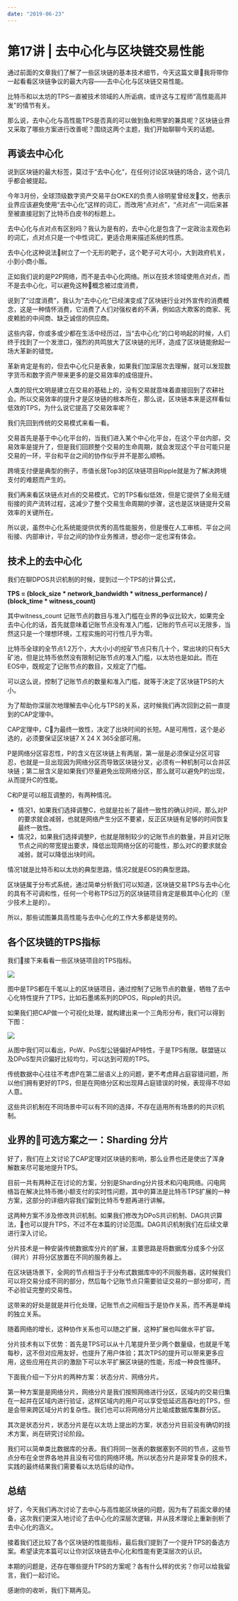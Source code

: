 ```yaml
---
date: "2019-06-23"
---  
```

      
# 第17讲 |  去中心化与区块链交易性能
通过前面的文章我们了解了一些区块链的基本技术细节，今天这篇文章我将带你一起看看区块链争议的最大内容——去中心化与区块链交易性能。

比特币和以太坊的TPS一直被技术领域的人所诟病，或许这与工程师“高性能高并发”的情节有关。

那么说，去中心化与高性能TPS是否真的可以做到鱼和熊掌的兼具呢？区块链业界又采取了哪些方案进行改善呢？围绕这两个主题，我们开始聊聊今天的话题。

## 再谈去中心化

说到区块链的最大标签，莫过于“去中心化”，在任何讨论区块链的场合，这个词几乎都会被提起。

今年3月份，全球顶级数字资产交易平台OKEX的负责人徐明星曾经发文，他表示业界应该避免使用“去中心化”这样的词汇，而改用“点对点”，“点对点”一词后来甚至被直接冠到了比特币白皮书的标题上。

去中心化与点对点有区别吗？我认为是有的，去中心化是包含了一定政治主观色彩的词汇，点对点只是一个中性词汇，更适合用来描述系统的性质。

去中心化这种说法树立了一个无形的靶子，这个靶子可大可小，大到政府机关，小到小商小贩。

正如我们说的是P2P网络，而不是去中心化网络。所以在技术领域使用点对点，而不是去中心化，可以避免这种概念被过度消费，

说到了“过度消费”，我认为“去中心化”已经演变成了区块链行业对外宣传的消费概念，这是一种情怀消费，它消费了人们对强权者的不满，例如店大欺客的商家、死皮赖脸的中间商、缺乏诚信的供应商。

这些内容，你或多或少都在生活中经历过，当“去中心化”的口号响起的时候，人们终于找到了一个发泄口，强烈的共鸣放大了区块链的光环，造成了区块链能掀起一场大革新的错觉。

革新肯定是有的，但去中心化只是表象，如果我们加深层次去理解，就可以发现数字货币和数字资产带来更多的是交易效率的成倍提升。

人类的现代文明是建立在交易的基础上的，没有交易就意味着直接回到了农耕社会。所以交易效率的提升才是区块链的根本所在，那么说，区块链本来是这样看似低效的TPS，为什么说它提高了交易效率呢？

我们先回到传统的交易模式来看一看。

交易首先是基于中心化平台的，当我们进入某个中心化平台，在这个平台内部，交易效率是提升了，但是我们回顾整个交易的生命周期，就会发现这个平台可能只是交易的一环，平台和平台之间的协作似乎并不是那么顺畅。

跨境支付便是典型的例子，市值长居Top3的区块链项目Ripple就是为了解决跨境支付的难题而产生的。

我们再来看区块链点对点的交易模式，它的TPS看似低效，但是它提供了全局无缝衔接的资产流转过程，这减少了整个交易生命周期的步骤，这也是区块链提升交易效率的关键所在。

所以说，虽然中心化系统能提供优秀的高性能服务，但是慢在人工审核、平台之间衔接、内部审计，平台之间的协作业务推进，想必你一定也深有体会。

## 技术上的去中心化

我们在聊DPOS共识机制的时候，提到过一个TPS的计算公式，

**TPS = \(block\_size \* network\_bandwidth \* witness\_performance\) /  
\(block\_time \* witness\_count\)**

其中witness\_count 记账节点的数目与准入门槛在业界的争议比较大，如果完全去中心化的话，首先就意味着记账节点没有准入门槛，记账的节点可以无限多，当然这只是一个理想环境，工程实施的可行性几乎为零。

比特币全球的全节点1.2万个，大大小小的挖矿节点只有几十个，常出块的只有5大矿池，但是比特币依然没有限制记账节点的准入门槛，以太坊也是如此。而在EOS中，既规定了记账节点的数目，又规定了门槛。

可以这么说，控制了记账节点的数量和准入门槛，就等于决定了区块链TPS的大小。

为了帮助你深层次地理解去中心化与TPS的关系，这时候我们再次回到之前一直提到的CAP定理中。

CAP定理中，C为最终一致性，决定了出块时间的长短。A是可用性，这个是必选的，必须要保证区块链7 X 24 X 365全部可用。

P是网络分区容忍性，P的含义在区块链上有两层，第一层是必须保证分区可容忍，也就是一旦出现因为网络分区而导致区块链分叉，必须有一种机制可以合并区块链；第二层含义是如果我们尽量避免出现网络分区，那么就可以避免P的出现，从而提升C的性能。

C和P是可以相互调整的，有两种情况。

* 情况1，如果我们选择调整C，也就是拉长了最终一致性的确认时间，那么对P的要求就会减弱，也就是网络产生分区不要紧，反正区块链有足够的时间恢复最终一致性。
* 情况2，如果我们选择调整P，也就是限制较少的记账节点的数量，并且对记账节点之间的带宽提出要求，降低出现网络分区的可能性，那么对C的要求就会减弱，就可以降低出块时间。

情况1就是比特币和以太坊的典型思路，情况2就是EOS的典型思路。

区块链属于分布式系统，通过简单分析我们可以知道，区块链交易TPS与去中心化的具有不可调和性，任何一个号称TPS过万的区块链项目肯定是极其中心化的（至少技术上是的）。

所以，那些试图兼具高性能与去中心化的工作大多都是徒劳的。

<!-- [[[read_end]]] -->

## 各个区块链的TPS指标

我们接下来看看一些区块链项目的TPS指标。

![](./httpsstatic001geekbangorgresourceimaged8a6d8e96d2e77a564dcbb10a309baac2aa6.png)

图中是TPS都在千笔以上的区块链项目，通过控制了记账节点的数量，牺牲了去中心化特性提升了TPS，比如石墨烯系列的DPOS，Ripple的共识。

如果我们把CAP做一个可视化处理，就构建出来一个三角形分布，我们可以得到下图：

![](./httpsstatic001geekbangorgresourceimaged6dbd65dca930a46701096e64afdce89ebdb.png)

从图中我们可以看出，PoW、PoS型公链偏好AP特性，于是TPS有限。联盟链以及DPoS型共识偏好比较均匀，可以达到可观的TPS。

传统数据中心往往不考虑P在第二层语义上的问题，更不考虑拜占庭容错问题，所以他们拥有更好的TPS，但是在网络分区和出现拜占庭错误的时候，表现得不尽如人意。

这些共识机制在不同场景中可以有不同的选择，不存在适用所有场景的的共识机制。

## 业界的可选方案之一：Sharding 分片

好了，我们在上文讨论了CAP定理对区块链的影响，那么业界也还是使出了浑身解数来尽可能地提升TPS。

目前一共有两种正在讨论的方案，分别是Sharding分片技术和闪电网络。闪电网络旨在解决比特币微小额支付的实时性问题，其中的算法是比特币TPS扩展的一种方案，这部分的详细内容我们留到比特币专题再进行讲解。

这两种方案不涉及修改共识机制。如果我们修改为DPoS共识机制、DAG共识算法，也可以提升TPS，不过不在本篇的讨论范围。DAG共识机制我们在后续文章进行深入讨论。

分片技术是一种安装传统数据库分片的扩展，主要思路是将数据库分成多个分区（碎片）并将分区放置在不同的服务器上。

在区块链场景下，全网的节点相当于于分布式数据库中的不同服务器，这时候我们可以将交易分成不同的部分，然后每个记账节点只需要验证交易的一部分即可，而不必验证完整的交易性。

这带来的好处是就是并行化处理，记账节点之间相当于是协作关系，而不再是单纯的独立关系。

随着网络的增长，这种协作关系也可以随之扩展，这种扩展也叫做水平扩容。

分片技术有以下优势：首先是TPS可以从十几笔提升至少两个数量级，也就是千笔每秒，这不但对应用友好，也提升了用户体验；其次TPS的提升可以带来更多应用，这些应用在共识的激励下可以水平扩展区块链的性能，形成一种良性循环。

下面我介绍一下分片的两种方案：状态分片、网络分片。

第一种方案是是网络分片，网络分片是我们按照网络进行分区，区域内的交易归集在一起并在区域内进行验证，这样区域内的用户可以享受低延迟高吞吐的TPS，但是会带来跨区域分片的复杂性。我们也可以将网络分片比喻成数据库集群分区。

其次是状态分片，状态分片是在以太坊上提出的方案，状态分片目前没有确切的技术方案，尚在研究讨论阶段。

我们可以简单类比数据库的分表。我们将同一张表的数据塞到不同的节点，这些节点分布在全世界各地并且没有可信的网络环境。所以状态分片是非常复杂的技术，实践的最终结果我们需要看以太坊后续的动作。

## 总结

好了，今天我们再次讨论了去中心与高性能区块链的问题，因为有了前面文章的储备，这次我们更深入地讨论了去中心化的深层次逻辑，并从技术理论上重新剖析了去中心化的涵义。

接着我们还比较了各个区块链的性能指标，最后我们提到了一个提升TPS的备选方案。希望读完本篇可以让你对区块链去中心化和性能有更深层次的认识。

本期的问题是，还存在哪些提升TPS的方案呢？各有什么样的优劣？你可以给我留言，我们一起讨论。

感谢你的收听，我们下期再见。